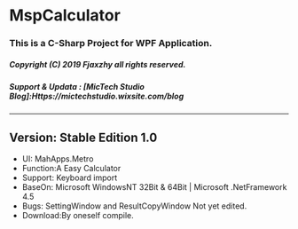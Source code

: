 # MspCalculator
### This is a C-Sharp Project for WPF Application.
##### Copyright (C) 2019 Fjaxzhy all rights reserved.
##### Support & Updata : [MicTech Studio Blog]:Https://mictechstudio.wixsite.com/blog
-----------------------------
## Version: Stable Edition 1.0
+ UI: MahApps.Metro
+ Function:A Easy Calculator
+ Support: Keyboard import
+ BaseOn: Microsoft WindowsNT 32Bit & 64Bit | Microsoft .NetFramework 4.5
+ Bugs: SettingWindow and ResultCopyWindow Not yet edited.
+ Download:By oneself compile.
